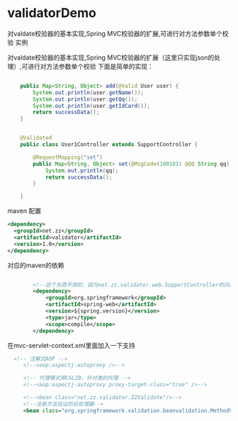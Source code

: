 # validatorDemo
对valdate校验器的基本实现,Spring MVC校验器的扩展,可进行对方法参数单个校验 实例

对valdate校验器的基本实现,Spring MVC校验器的扩展（这里只实现json的处理）,可进行对方法参数单个校验 下面是简单的实现：

```java

    public Map<String, Object> add(@Valid User user) {
        System.out.println(user.getName());
        System.out.println(user.getQq());
        System.out.println(user.getIdCard());
        return successData();
    }


    @Validated
    public class User1Controller extends SupportController {

        @RequestMapping("set")
        public Map<String, Object> set(@MsgCode(100101) @QQ String qq) {
            System.out.println(qq);
            return successData();
        }

    }


```
maven 配置
```xml
<dependency>
  <groupId>net.zz</groupId>
  <artifactId>validator</artifactId>
  <version>1.0</version>
</dependency>
```
对应的maven的依赖
```xml

        <!--这个东西不用的，因为net.zz.validator.web.SupportController的问题.-->
        <dependency>
            <groupId>org.springframework</groupId>
            <artifactId>spring-web</artifactId>
            <version>${spring.version}</version>
            <type>jar</type>
            <scope>compile</scope>
        </dependency>
```


在mvc-servlet-context.xml里面加入一下支持
```xml
  <!-- 注解式AOP -->
     <!--<aop:aspectj-autoproxy />-->

     <!-- 代理模式用CGLIB，针对类的代理 -->
     <!--<aop:aspectj-autoproxy proxy-target-class="true" />-->

     <!--<bean class="net.zz.validator.ZZValidate"/>-->
     <!--注册方法验证的后处理器-->
     <bean class="org.springframework.validation.beanvalidation.MethodValidationPostProcessor"/>

```
